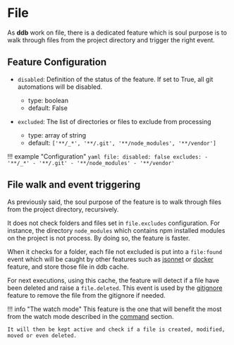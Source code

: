 File
===

As **ddb** work on file, there is a dedicated feature which is soul purpose is to walk through files from the project
directory and trigger the right event.

Feature Configuration
---

- `disabled`: Definition of the status of the feature. If set to True, all git automations will be disabled.
    - type: boolean
    - default: False
              
- `excluded`: The list of directories or files to exclude from processing
    - type: array of string
    - default: `['**/_*', '**/.git', '**/node_modules', '**/vendor']`
    
!!! example "Configuration"
    ```yaml
    file:
      disabled: false
      excludes:
      - '**/_*'
      - '**/.git'
      - '**/node_modules'
      - '**/vendor'
    ``` 
    
File walk and event triggering
---

As previously said, the soul purpose of the feature is to walk through files from the project directory, recursively.

It does not check folders and files set in `file.excludes` configuration. 
For instance, the directory `node_modules` which contains npm installed modules on the project is not process.
By doing so, the feature is faster.

When it checks for a folder, each file not excluded is put into a `file:found` event which will be caught by other 
features such as [jsonnet](./jsonnet.md) or [docker](./jsonnet.md) feature, and store those file in ddb cache.

For next executions, using this cache, the feature will detect if a file have been deleted and raise a `file.deleted`.
This event is used by the [gitignore](./gitignore.md) feature to remove the file from the gitignore if needed.

!!! info "The watch mode"
    This feature is the one that will benefit the most from the watch mode described in the [command](../commands.md) 
    section.
    
    It will then be kept active and check if a file is created, modified, moved or even deleted.